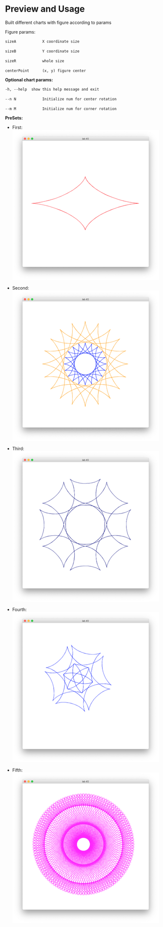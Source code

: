 # Preview and Usage

Built different charts with figure according to params

Figure params:
```
sizeA            X coordinate size

sizeB            Y coordinate size

sizeR            whole size

centerPoint      (x, y) figure center
```

**Optional chart params:**
```
-h, --help  show this help message and exit

--n N            Initialize num for center rotation

--m M            Initialize num for corner rotation
```
**PreSets:**

- First:
![First](help_images/1.png)

- Second:
![First](help_images/2.png)

- Third:
![First](help_images/3.png)

- Fourth:
![First](help_images/4.png)

- Fifth:
![First](help_images/5.png)
